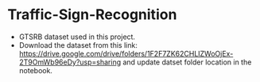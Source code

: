 # Traffic-Sign-Recognition


- GTSRB dataset used in this project.
- Download the dataset from this link: <https://drive.google.com/drive/folders/1F2F7ZK62CHLIZWoOjEx-2T9OmWb96eDy?usp=sharing> and update datset folder location in the notebook.
